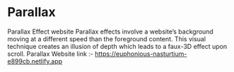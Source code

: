 # Parallax
Parallax Effect website Parallax effects involve a website’s background moving at a different speed than the foreground content. This visual technique creates an illusion of depth which leads to a faux-3D effect upon scroll. 
Parallax Website link :- https://euphonious-nasturtium-e899cb.netlify.app

